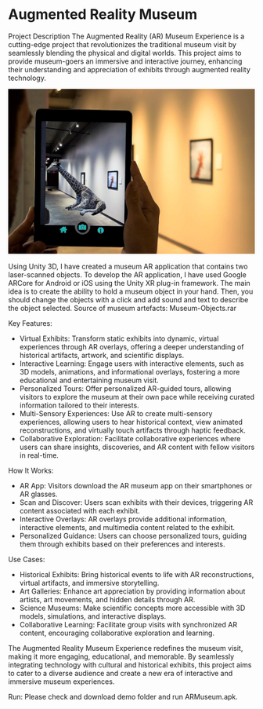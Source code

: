 # Augmented Reality Museum

Project Description
The Augmented Reality (AR) Museum Experience is a cutting-edge project that revolutionizes the traditional museum visit by seamlessly blending the physical and digital worlds. This project aims to provide museum-goers an immersive and interactive journey, enhancing their understanding and appreciation of exhibits through augmented reality technology.

![AR Museum](./images/ar-museum.jpg)

Using Unity 3D, I have created a museum AR application that contains two laser-scanned objects. To develop the AR application, I have used Google ARCore for Android or iOS using the Unity XR plug-in framework. The main idea is to create the ability to hold a museum object in your hand. Then, you should change the objects with a click and add sound and text to describe the object selected.
Source of museum artefacts: Museum-Objects.rar

Key Features:
- Virtual Exhibits: Transform static exhibits into dynamic, virtual experiences through AR overlays, offering a deeper understanding of historical artifacts, artwork, and scientific displays.
- Interactive Learning: Engage users with interactive elements, such as 3D models, animations, and informational overlays, fostering a more educational and entertaining museum visit.
- Personalized Tours: Offer personalized AR-guided tours, allowing visitors to explore the museum at their own pace while receiving curated information tailored to their interests.
- Multi-Sensory Experiences: Use AR to create multi-sensory experiences, allowing users to hear historical context, view animated reconstructions, and virtually touch artifacts through haptic feedback.
- Collaborative Exploration: Facilitate collaborative experiences where users can share insights, discoveries, and AR content with fellow visitors in real-time.

How It Works:
- AR App: Visitors download the AR museum app on their smartphones or AR glasses.
- Scan and Discover: Users scan exhibits with their devices, triggering AR content associated with each exhibit.
- Interactive Overlays: AR overlays provide additional information, interactive elements, and multimedia content related to the exhibit.
- Personalized Guidance: Users can choose personalized tours, guiding them through exhibits based on their preferences and interests.

Use Cases:
- Historical Exhibits: Bring historical events to life with AR reconstructions, virtual artifacts, and immersive storytelling.
- Art Galleries: Enhance art appreciation by providing information about artists, art movements, and hidden details through AR.
- Science Museums: Make scientific concepts more accessible with 3D models, simulations, and interactive displays.
- Collaborative Learning: Facilitate group visits with synchronized AR content, encouraging collaborative exploration and learning.

The Augmented Reality Museum Experience redefines the museum visit, making it more engaging, educational, and memorable. By seamlessly integrating technology with cultural and historical exhibits, this project aims to cater to a diverse audience and create a new era of interactive and immersive museum experiences.

Run: 
Please check and download demo folder and run ARMuseum.apk.

